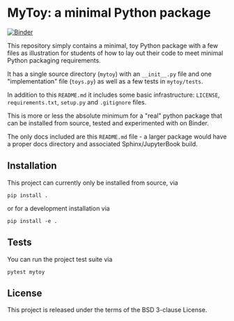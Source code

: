 # MyToy: a minimal Python package

[![Binder](https://mybinder.org/badge_logo.svg)](https://mybinder.org/v2/gh/fperez/mytoy/HEAD?urlpath=lab)

This repository simply contains a minimal, toy Python package with a few files as illustration for students of how to lay out their code to meet minimal Python packaging requirements.

It has a single source directory (`mytoy`) with an `__init__.py` file and one "implementation" file (`toys.py`) as well as a few tests in `mytoy/tests`.

In addition to this `README.md` it includes some basic infrastructure: `LICENSE`, `requirements.txt`, `setup.py` and `.gitignore` files.

This is more or less the absolute minimum for a "real" python package that can be installed from source, tested and experimented with on Binder.

The only docs included are this `README.md` file - a larger package would have a proper docs directory and associated Sphinx/JupyterBook build.


## Installation

This project can currently only be installed from source, via

```
pip install .
```

or for a development installation via


```
pip install -e .
```

## Tests

You can run the project test suite via

```
pytest mytoy
```

## License

This project is released under the terms of the BSD 3-clause License.
